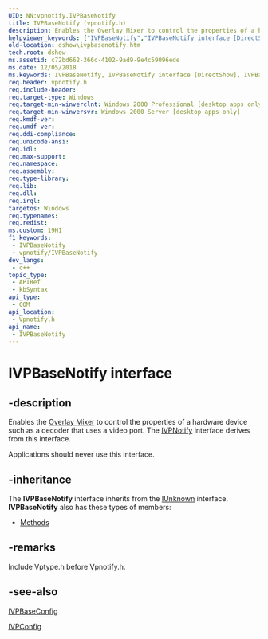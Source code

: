```yaml
---
UID: NN:vpnotify.IVPBaseNotify
title: IVPBaseNotify (vpnotify.h)
description: Enables the Overlay Mixer to control the properties of a hardware device such as a decoder that uses a video port. The IVPNotify interface derives from this interface.Applications should never use this interface.
helpviewer_keywords: ["IVPBaseNotify","IVPBaseNotify interface [DirectShow]","IVPBaseNotify interface [DirectShow]","described","IVPBaseNotifyInterface","dshow.ivpbasenotify","vpnotify/IVPBaseNotify"]
old-location: dshow\ivpbasenotify.htm
tech.root: dshow
ms.assetid: c72bd662-366c-4102-9ad9-9e4c59096ede
ms.date: 12/05/2018
ms.keywords: IVPBaseNotify, IVPBaseNotify interface [DirectShow], IVPBaseNotify interface [DirectShow],described, IVPBaseNotifyInterface, dshow.ivpbasenotify, vpnotify/IVPBaseNotify
req.header: vpnotify.h
req.include-header: 
req.target-type: Windows
req.target-min-winverclnt: Windows 2000 Professional [desktop apps only]
req.target-min-winversvr: Windows 2000 Server [desktop apps only]
req.kmdf-ver: 
req.umdf-ver: 
req.ddi-compliance: 
req.unicode-ansi: 
req.idl: 
req.max-support: 
req.namespace: 
req.assembly: 
req.type-library: 
req.lib: 
req.dll: 
req.irql: 
targetos: Windows
req.typenames: 
req.redist: 
ms.custom: 19H1
f1_keywords:
 - IVPBaseNotify
 - vpnotify/IVPBaseNotify
dev_langs:
 - c++
topic_type:
 - APIRef
 - kbSyntax
api_type:
 - COM
api_location:
 - Vpnotify.h
api_name:
 - IVPBaseNotify
---
```


# IVPBaseNotify interface


## -description

Enables the <a href="/windows/desktop/DirectShow/overlay-mixer-filter">Overlay Mixer</a> to control the properties of a hardware device such as a decoder that uses a video port. The <a href="/windows/desktop/api/vpnotify/nn-vpnotify-ivpnotify">IVPNotify</a> interface derives from this interface.

Applications should never use this interface.

## -inheritance

The <b>IVPBaseNotify</b> interface inherits from the <a href="/windows/desktop/api/unknwn/nn-unknwn-iunknown">IUnknown</a> interface. <b>IVPBaseNotify</b> also has these types of members:
<ul>
<li><a href="https://docs.microsoft.com/">Methods</a></li>
</ul>

## -remarks

Include Vptype.h before Vpnotify.h.

## -see-also

<a href="/windows/desktop/api/vpconfig/nn-vpconfig-ivpbaseconfig">IVPBaseConfig</a>



<a href="/windows/desktop/api/vpconfig/nn-vpconfig-ivpconfig">IVPConfig</a>
